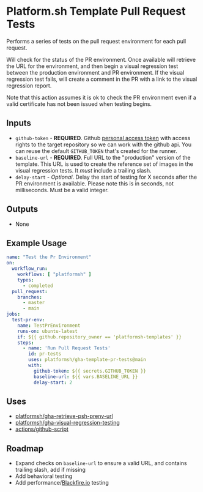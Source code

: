 # Platform.sh Template Pull Request Tests

Performs a series of tests on the pull request environment for each pull request.

Will check for the status of the PR environment. Once available will retrieve the URL for the environment, 
and then begin a visual regression test between the production environment and PR environment. If the visual regression
test fails, will create a comment in the PR with a link to the visual regression report.

Note that this action assumes it is ok to check the PR environment even if a valid certificate has not been issued when testing begins.

## Inputs
* `github-token` - **REQUIRED**. Github [personal access token](https://docs.github.com/en/authentication/keeping-your-account-and-data-secure/creating-a-personal-access-token) with 
access rights to the target repository so we can work with the github api. You can reuse the default `GITHUB_TOKEN` that's created for the runner.
* `baseline-url` - **REQUIRED**. Full URL to the "production" version of the template. This URL is used to create
the reference set of images in the visual regression tests. It *must* include a trailing slash.
* `delay-start` - _Optional_. Delay the start of testing for X seconds after the PR environment is available. Please note
this is in seconds, not milliseconds. Must be a valid integer.
## Outputs
* None
## Example Usage
```yaml
name: "Test the Pr Environment"
on:
  workflow_run:
    workflows: [ "platformsh" ]
    types:
      - completed
  pull_request:
    branches:
      - master
      - main
jobs:
  test-pr-env:
    name: TestPrEnvironment
    runs-on: ubuntu-latest
    if: ${{ github.repository_owner == 'platformsh-templates' }}
    steps:
      - name: 'Run Pull Request Tests'
        id: pr-tests
        uses: platformsh/gha-template-pr-tests@main
        with:
          github-token: ${{ secrets.GITHUB_TOKEN }}
          baseline-url: ${{ vars.BASELINE_URL }}
          delay-start: 2
```
## Uses
* [platformsh/gha-retrieve-psh-prenv-url](https://github.com/platformsh/gha-retrieve-psh-prenv-url/)
* [platformsh/gha-visual-regression-testing](https://github.com/platformsh/gha-visual-regression-testing/)
* [actions/github-script](https://github.com/actions/github-script)

## Roadmap
* Expand checks on `baseline-url` to ensure a valid URL, and contains trailing slash, add if missing
* Add behavioral testing
* Add performance/[Blackfire.io](https://blackfire.io/) testing